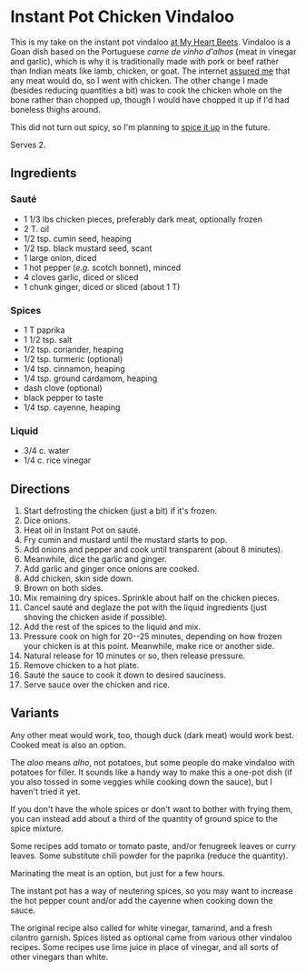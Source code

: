 [Instant Pot]: ../indices/instantPot.html

# Instant Pot Chicken Vindaloo

This is my take on the instant pot vindaloo [at My Heart Beets](https://myheartbeets.com/instant-pot-pork-vindaloo/#wprm-recipe-container-13220).  Vindaloo is a Goan dish based on the Portuguese *carne de vinho d'alhos* (meat in vinegar and garlic), which is why it is traditionally made with pork or beef rather than Indian meats like lamb, chicken, or goat.  The internet [assured me](https://www.reddit.com/r/instantpot/comments/xshy3z/best_restaurant_quality_vindaloo_and_saag_recipes/iqkyltz/) that any meat would do, so I went with chicken.  The other change I made (besides reducing quantities a bit) was to cook the chicken whole on the bone rather than chopped up, though I would have chopped it up if I'd had boneless thighs around.

This did not turn out spicy, so I'm planning to [spice it up](https://twosleevers.com/chicken-vindaloo/#chicken-vindaloo) in the future.

Serves 2.

## Ingredients

### Sauté

* 1 1/3 lbs chicken pieces, preferably dark meat, optionally frozen
* 2 T. oil
* 1/2 tsp. cumin seed, heaping
* 1/2 tsp. black mustard seed, scant
* 1 large onion, diced
* 1 hot pepper (*e.g.* scotch bonnet), minced
* 4 cloves garlic, diced or sliced
* 1 chunk ginger, diced or sliced (about 1 T) 

### Spices

* 1 T paprika
* 1 1/2 tsp. salt
* 1/2 tsp. coriander, heaping
* 1/2 tsp. turmeric (optional)
* 1/4 tsp. cinnamon, heaping
* 1/4 tsp. ground cardamom, heaping
* dash clove (optional)
* black pepper to taste
* 1/4 tsp. cayenne, heaping

### Liquid 

* 3/4 c. water
* 1/4 c. rice vinegar

## Directions

1. Start defrosting the chicken (just a bit) if it's frozen.
2. Dice onions.
3. Heat oil in Instant Pot on sauté.
4. Fry cumin and mustard until the mustard starts to pop.
5. Add onions and pepper and cook until transparent (about 8 minutes).
6. Meanwhile, dice the garlic and ginger.
7. Add garlic and ginger once onions are cooked.
8. Add chicken, skin side down.
9. Brown on both sides.
10. Mix remaining dry spices.  Sprinkle about half on the chicken pieces.
11. Cancel sauté and deglaze the pot with the liquid ingredients (just shoving the chicken aside if possible).
12. Add the rest of the spices to the liquid and mix.
13. Pressure cook on high for 20--25 minutes, depending on how frozen your chicken is at this point.  Meanwhile, make rice or another side.
14. Natural release for 10 minutes or so, then release pressure.
15. Remove chicken to a hot plate.
16. Sauté the sauce to cook it down to desired sauciness.
17. Serve sauce over the chicken and rice.

## Variants

Any other meat would work, too, though duck (dark meat) would work best.  Cooked meat is also an option.

The *aloo* means *alho*, not potatoes, but some people do make vindaloo with potatoes for filler.  It sounds like a handy way to make this a one-pot dish (if you also tossed in some veggies while cooking down the sauce), but I haven't tried it yet.

If you don't have the whole spices or don't want to bother with frying them, you can instead add about a third of the quantity of ground spice to the spice mixture.

Some recipes add tomato or tomato paste, and/or fenugreek leaves or curry leaves.  Some substitute chili powder for the paprika (reduce the quantity).

Marinating the meat is an option, but just for a few hours.

The instant pot has a way of neutering spices, so you may want to increase the hot pepper count and/or add the cayenne when cooking down the sauce.

The original recipe also called for white vinegar, tamarind, and a fresh cilantro garnish.  Spices listed as optional came from various other vindaloo recipes.  Some recipes use lime juice in place of vinegar, and all sorts of other vinegars than white.



